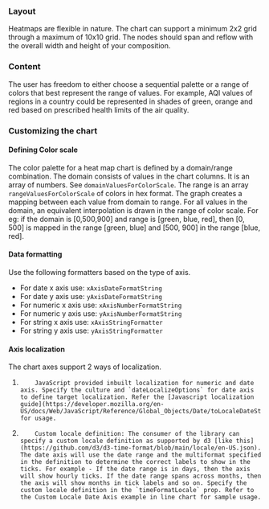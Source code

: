 ### Layout

Heatmaps are flexible in nature. The chart can support a minimum 2x2 grid through a maximum of 10x10 grid. The nodes should span and reflow with the overall width and height of your composition.

### Content

The user has freedom to either choose a sequential palette or a range of colors that best represent the range of values. For example, AQI values of regions in a country could be represented in shades of green, orange and red based on prescribed health limits of the air quality.

### Customizing the chart

#### Defining Color scale

The color palette for a heat map chart is defined by a domain/range combination. The domain consists of values in the chart columns. It is an array of numbers. See `domainValuesForColorScale`. The range is an array `rangeValuesForColorScale` of colors in hex format. The graph creates a mapping between each value from domain to range. For all values in the domain, an equivalent interpolation is drawn in the range of color scale. For eg: if the domain is [0,500,900] and range is [green, blue, red], then [0, 500] is mapped in the range [green, blue] and [500, 900] in the range [blue, red].

#### Data formatting

Use the following formatters based on the type of axis.

- For date x axis use: `xAxisDateFormatString`
- For date y axis use: `yAxisDateFormatString`
- For numeric x axis use: `xAxisNumberFormatString`
- For numeric y axis use: `yAxisNumberFormatString`
- For string x axis use: `xAxisStringFormatter`
- For string y axis use: `yAxisStringFormatter`

#### Axis localization

The chart axes support 2 ways of localization.

1.         JavaScript provided inbuilt localization for numeric and date axis. Specify the culture and `dateLocalizeOptions` for date axis to define target localization. Refer the [Javascript localization guide](https://developer.mozilla.org/en-US/docs/Web/JavaScript/Reference/Global_Objects/Date/toLocaleDateString) for usage.
2.         Custom locale definition: The consumer of the library can specify a custom locale definition as supported by d3 [like this](https://github.com/d3/d3-time-format/blob/main/locale/en-US.json). The date axis will use the date range and the multiformat specified in the definition to determine the correct labels to show in the ticks. For example - If the date range is in days, then the axis will show hourly ticks. If the date range spans across months, then the axis will show months in tick labels and so on. Specify the custom locale definition in the `timeFormatLocale` prop. Refer to the Custom Locale Date Axis example in line chart for sample usage.
